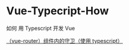 # Vue-Typecript-How
如何 用 Typescript 开发 Vue


[（vue-router）组件内的守卫（使用 typescript）](https://github.com/aileimu/Vue-Typecript-How/blob/master/vue-router-navigation-guards.md)
